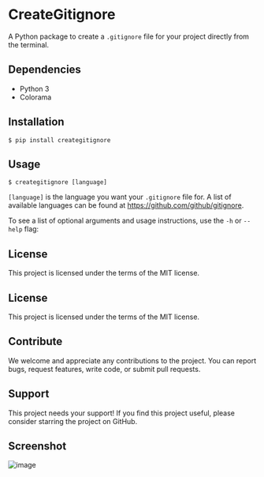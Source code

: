 # CreateGitignore

A Python package to create a `.gitignore` file for your project directly from the terminal.

## Dependencies

- Python 3
- Colorama

## Installation

`$ pip install creategitignore `

## Usage

`$ creategitignore [language] `

`[language]` is the language you want your `.gitignore` file for. A list of available languages can be found at https://github.com/github/gitignore.

To see a list of optional arguments and usage instructions, use the `-h` or `--help` flag:



## License

This project is licensed under the terms of the MIT license.

## License

This project is licensed under the terms of the MIT license.

## Contribute

We welcome and appreciate any contributions to the project. You can report bugs, request features, write code, or submit pull requests.

## Support

This project needs your support! If you find this project useful, please consider starring the project on GitHub.


## Screenshot


![image](https://user-images.githubusercontent.com/95668340/204677415-00dd17b6-2786-4070-8047-98a1fdedf0cc.png)


